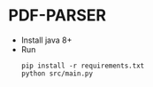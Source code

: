 # PDF-PARSER

- Install java 8+
- Run
  ```
  pip install -r requirements.txt
  python src/main.py
  ```

